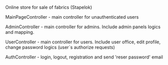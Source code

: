 Online store for sale of fabrics (Stapelok)

MainPageController - main controller for unauthenticated users

AdminController - main controller for admins. Include admin panels logics and mapping.

UserController - main controller for users. Include user office, edit profile, change password logics (user`s authorize requests)

AuthController - login, logout, registration and send 'reser password' email


